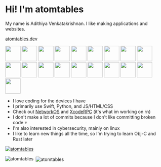 # Hi! I'm atomtables
My name is Adithiya Venkatakrishnan. I like making applications and websites.

[atomtables.dev](atomtables.dev)

<p>
  <img src="https://developer.apple.com/assets/elements/icons/xcode-12/xcode-12-96x96_2x.png" width="48" height="48">
  <img src="https://developer.apple.com/swift/images/swift-og.png" width="48" height="48">
  <img src="https://cdn3.iconfinder.com/data/icons/logos-and-brands-adobe/512/267_Python-512.png" width="48" height="48">
  <img src="https://storage.caktusgroup.com/media/blog-images/logo.png" width="48" height="48">
  <img src="https://cdn.pixabay.com/photo/2017/08/05/11/16/logo-2582748_1280.png" width="48" height="48">
  <img src="https://img-resize-cdn.joshmartin.ch/768x0%2Cc3537b9f46b5f6055fbc8b4cd03b6b2cc63fc2eefd3d8cd9f0c9f99a5933e496/https://joshmartin.ch/app/uploads/2017/10/css3.svg" width="48" height="48">
  <img src="https://logo.clearbit.com/tailwindcss.com" width="48" height="48">
  <img src="https://logo.clearbit.com/getbootstrap.com" width="48" height="48">
  <img src="https://upload.wikimedia.org/wikipedia/commons/6/6a/JavaScript-logo.png" width="48" height="48">
  <img src="https://avatars.githubusercontent.com/u/6412038?s=280&v=4" width="48" height="48">
  <img src="https://rafaelmartinez.gallerycdn.vsassets.io/extensions/rafaelmartinez/svelte-preview/2.7.1/1708372404714/Microsoft.VisualStudio.Services.Icons.Default" width="48" height="48">
  <img src="https://tiermaker.com/images/chart/chart/programming-language-984582/nasmpng.png" width="48" height="48">
  <img src="https://cdn.iconscout.com/icon/free/png-256/free-arduino-226072.png" width="48" height="48">
  <img src="https://avatars.githubusercontent.com/u/84764158?v=4" width="48" height="48">
  <img src="https://cdn.icon-icons.com/icons2/3053/PNG/512/burp_suite_macos_bigsur_icon_190319.png" width="48" height="48">
  <img src="https://upload.wikimedia.org/wikipedia/commons/thumb/f/f6/Ghidra_logo.svg/768px-Ghidra_logo.svg.png" width="48" height="48">
  <img src="https://static-00.iconduck.com/assets.00/apps-figma-icon-2048x2048-ctjj5ab7.png" width="48" height="48">
  <img src="https://www.svgrepo.com/show/353657/django-icon.svg" width="48" height="48">
  <img src="https://static-00.iconduck.com/assets.00/nodejs-icon-2048x2048-rueyo8fw.png" width="48" height="48">
</p>

- I love coding for the devices I have
- I primarily use Swift, Python, and JS/HTML/CSS
- Check out [NetworkOS](https://github.com/atomtables/NetworkOS) and [XcodeRPC](https://github.com/atomtables/XcodeRPC) (it's what im working on rn)
- I don't make a lot of commits because I don't like committing broken code 💀
- I'm also interested in cybersecurity, mainly on linux
- I like to learn new things all the time, so I'm trying to learn Obj-C and Rust later

<p align="left"> 
  <a href="https://github.com/ryo-ma/github-profile-trophy"><img src="https://github-profile-trophy.vercel.app/?username=atomtables&theme=onedark&rank=SECRET,AA,A&margin-w=15" alt="atomtables" /></a> 
</p>

<p><img align="left" src="https://github-readme-stats.vercel.app/api/top-langs?username=atomtables&show_icons=true&theme=dark&locale=en&layout=compact" alt="atomtables" /></p>
<p>&nbsp;<img align="center" src="https://github-readme-stats.vercel.app/api?username=atomtables&show_icons=true&theme=dark&locale=en&rank_icon=github" alt="atomtables" /></p>
